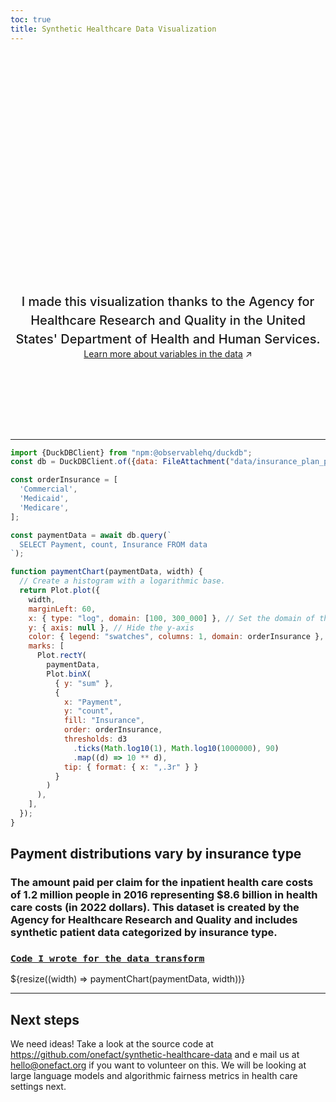 ```yaml
---
toc: true
title: Synthetic Healthcare Data Visualization
---
```


<style>

.hero {
  display: flex;
  flex-direction: column;
  align-items: center;
  font-family: var(--sans-serif);
  margin: 4rem 0 8rem;
  text-wrap: balance;
  text-align: center;
}

.hero h1 {
  margin: 2rem 0;
  max-width: none;
  font-size: 14vw;
  font-weight: 900;
  line-height: 1;
  background: linear-gradient(30deg, var(--theme-foreground-focus), currentColor);
  -webkit-background-clip: text;
  -webkit-text-fill-color: transparent;
  background-clip: text;
}

.hero h2 {
  margin: 0;
  max-width: 34em;
  font-size: 20px;
  font-style: initial;
  font-weight: 500;
  line-height: 1.5;
  color: var(--theme-foreground-muted);
}

@media (min-width: 640px) {
  .hero h1 {
    font-size: 90px;
  }
}

</style>

<div class="hero">
  <h1>Synthetic Healthcare Data</h1>
  <h2>I made this visualization thanks to the Agency for Healthcare Research and Quality in the United States' Department of Health and Human Services.</h2>
  <a href="https://www.ahrq.gov/sites/default/files/wysiwyg/data/SyH-DR-Codebook.pdf">Learn more about variables in the data<span style="display: inline-block; margin-left: 0.25rem;">↗︎</span></a>
</div>


---

```js
import {DuckDBClient} from "npm:@observablehq/duckdb";
const db = DuckDBClient.of({data: FileAttachment("data/insurance_plan_payment_histogram.parquet")});
```


```js
const orderInsurance = [
  'Commercial',
  'Medicaid',
  'Medicare',
];
```

```js
const paymentData = await db.query(`
  SELECT Payment, count, Insurance FROM data
`);
```

```js
function paymentChart(paymentData, width) {
  // Create a histogram with a logarithmic base.
  return Plot.plot({
    width,
    marginLeft: 60,
    x: { type: "log", domain: [100, 300_000] }, // Set the domain of the x-axis to be fixed between 1 and 1,000,000
    y: { axis: null }, // Hide the y-axis
    color: { legend: "swatches", columns: 1, domain: orderInsurance },
    marks: [
      Plot.rectY(
        paymentData,
        Plot.binX(
          { y: "sum" },
          {
            x: "Payment",
            y: "count",
            fill: "Insurance",
            order: orderInsurance,
            thresholds: d3
              .ticks(Math.log10(1), Math.log10(1000000), 90)
              .map((d) => 10 ** d),
            tip: { format: { x: ",.3r" } }
          }
        )
      ),
    ],
  });
}
```

<div class="card"> <h2>Payment distributions vary by insurance type</h2> <h3>The amount paid per claim for the inpatient health care costs of 1.2 million people in 2016 representing $8.6 billion in health care costs (in 2022 dollars). This dataset is created by the Agency for Healthcare Research and Quality and includes synthetic patient data categorized by insurance type.</h3> <h3> <code style="font-size: 90%;"><a href="https://github.com/onefact/synthetic-healthcare-data/blob/87c63a9d826c5ce8950c7257db19b4c809a650dd/data_processing/models/figures/insurance_plan_payment_histogram_inflation_adjusted.sql">Code I wrote for the data transform</a></code></h3> ${resize((width) => paymentChart(paymentData, width))} </div>

---

## Next steps

We need ideas! Take a look at the source code at https://github.com/onefact/synthetic-healthcare-data and e mail us at hello@onefact.org if you want to volunteer on this. We will be looking at large language models and algorithmic fairness metrics in health care settings next. 
<!-- 
<div class="grid grid-cols-4">
  <div class="card">
    Chart your own data using <a href="https://observablehq.com/framework/lib/plot"><code>Plot</code></a> and <a href="https://observablehq.com/framework/javascript/files"><code>FileAttachment</code></a>. Make it responsive using <a href="https://observablehq.com/framework/javascript/display#responsive-display"><code>resize</code></a>.
  </div>
  <div class="card">
    Create a <a href="https://observablehq.com/framework/routing">new page</a> by adding a Markdown file (<code>whatever.md</code>) to the <code>docs</code> folder.
  </div>
  <div class="card">
    Add a drop-down menu using <a href="https://observablehq.com/framework/javascript/inputs"><code>Inputs.select</code></a> and use it to filter the data shown in a chart.
  </div>
  <div class="card">
    Write a <a href="https://observablehq.com/framework/loaders">data loader</a> that queries a local database or API, generating a data snapshot on build.
  </div>
  <div class="card">
    Import a <a href="https://observablehq.com/framework/javascript/imports">recommended library</a> from npm, such as <a href="https://observablehq.com/framework/lib/leaflet">Leaflet</a>, <a href="https://observablehq.com/framework/lib/dot">GraphViz</a>, <a href="https://observablehq.com/framework/lib/tex">TeX</a>, or <a href="https://observablehq.com/framework/lib/duckdb">DuckDB</a>.
  </div>
  <div class="card">
    Ask for help, or share your work or ideas, on the <a href="https://talk.observablehq.com/">Observable forum</a>.
  </div>
  <div class="card">
    Visit <a href="https://github.com/observablehq/framework">Framework on GitHub</a> and give us a star. Or file an issue if you’ve found a bug!
  </div>
</div> -->
